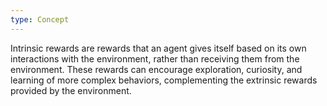 ```yaml
---
type: Concept
---
```


Intrinsic rewards are rewards that an agent gives itself based on its own interactions with the environment, rather than receiving them from the environment. These rewards can encourage exploration, curiosity, and learning of more complex behaviors, complementing the extrinsic rewards provided by the environment.